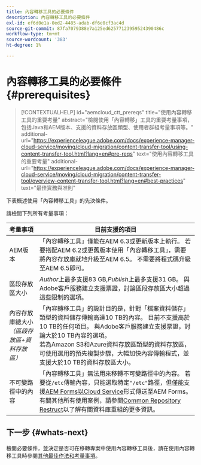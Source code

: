 ```yaml
---
title: 內容轉移工具的必要條件
description: 內容轉移工具的必要條件
exl-id: ef6d0e1a-0ed2-4485-adab-df6e0cf3ac4d
source-git-commit: 87fa7079388e7a125ed62577123959524390486c
workflow-type: tm+mt
source-wordcount: '383'
ht-degree: 1%

---
```


# 內容轉移工具的必要條件 {#prerequisites}

>[!CONTEXTUALHELP]
>id="aemcloud_ctt_prereqs"
>title="使用內容轉移工具的重要考量"
>abstract="檢閱使用「內容轉移」工具的重要考量事項，包括Java和AEM版本、支援的資料存放區類型、使用者群組考量事項等。"
>additional-url="https://experienceleague.adobe.com/docs/experience-manager-cloud-service/moving/cloud-migration/content-transfer-tool/using-content-transfer-tool.html?lang=en#pre-reqs" text="使用內容轉移工具的重要考量"
>additional-url="https://experienceleague.adobe.com/docs/experience-manager-cloud-service/moving/cloud-migration/content-transfer-tool/overview-content-transfer-tool.html?lang=en#best-practices" text="最佳實務與准則"

下表概述使用「內容轉移工具」的先決條件。

請檢閱下列所有考量事項：

| 考量事項 | 目前支援的項目 |
|--- |--- |
| AEM版本 | 「內容轉移工具」僅能在AEM 6.3或更新版本上執行。 若要搭配AEM 6.2或更舊版本使用「內容轉移工具」，需要將內容存放庫就地升級至AEM 6.5。 不需要將程式碼升級至AEM 6.5即可。 |
| 區段存放區大小 | *Author*&#x200B;上最多支援83 GB,*Publish*&#x200B;上最多支援31 GB。 與Adobe客戶服務建立支援票證，討論區段存放區大小超過這些限制的選項。 |
| 內容存放庫總大小&#x200B;<br>*（區段存放區+資料存放區）* | 「內容轉移工具」的設計目的是，針對「檔案資料儲存」類型的資料儲存傳輸高達10 TB的內容。 目前不支援高於10 TB的任何項目。 與Adobe客戶服務建立支援票證，討論大於10 TB內容的選項。 <br>若為Amazon S3和Azure資料存放區類型的資料存放區，可使用選用的預先複製步驟，大幅加快內容傳輸程式，並支援大於10 TB的資料存放區大小。 |
| 不可變路徑中的內容 | 「內容轉移工具」無法用來移轉不可變路徑中的內容。 若要從`/etc`傳輸內容，只能選取特定`"/etc"`路徑，但僅能支援[AEM Forms以Cloud Service](https://experienceleague.adobe.com/docs/experience-manager-forms-cloud-service/forms/migrate-to-forms-as-a-cloud-service.html?lang=en#paths-of-various-aem-forms-specific-assets)形式傳送至AEM Forms。 有關其他所有使用案例，請參閱[Common Repository Restruct](https://experienceleague.adobe.com/docs/experience-manager-64/deploying/restructuring/all-repository-restructuring-in-aem-6-4.html?lang=en#restructuring)以了解有關資料庫重組的更多資訊。 |

## 下一步 {#whats-next}

檢閱必要條件，並決定是否可在移轉專案中使用內容轉移工具後，請在使用內容轉移工具時參閱[其他最佳作法和考量事項](/help/move-to-cloud-service/content-transfer-tool/using-content-transfer-tool.md)。
